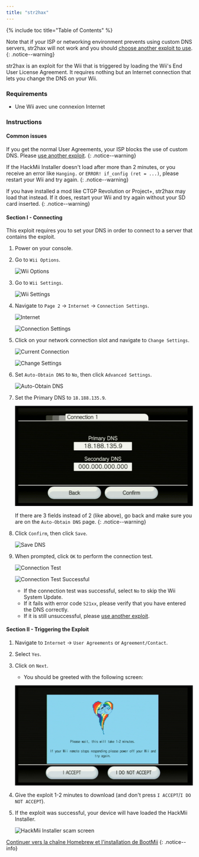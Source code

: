 ```yaml
---
title: "str2hax"
---
```


{% include toc title="Table of Contents" %}

Note that if your ISP or networking environment prevents using custom DNS servers, str2hax will not work and you should [choose another exploit to use](get-started).
{: .notice--warning}

str2hax is an exploit for the Wii that is triggered by loading the Wii's End User License Agreement. It requires nothing but an Internet connection that lets you change the DNS on your Wii.

### Requirements

* Une Wii avec une connexion Internet

### Instructions

#### Common issues

If you get the normal User Agreements, your ISP blocks the use of custom DNS. Please [use another exploit](get-started).
{: .notice--warning}

If the HackMii Installer doesn't load after more than 2 minutes, or you receive an error like `Hanging.` or `ERROR! if_config (ret = ...)`, please restart your Wii and try again.
{: .notice--warning}

If you have installed a mod like CTGP Revolution or Project+, str2hax may load that instead. If it does, restart your Wii and try again without your SD card inserted.
{: .notice--warning}

#### Section I - Connecting

This exploit requires you to set your DNS in order to connect to a server that contains the exploit.

1. Power on your console.
1. Go to `Wii Options`.

    ![Wii Options](/images/riiconnect24/Internet_1.png)

1. Go to `Wii Settings`.

    ![Wii Settings](/images/riiconnect24/Internet_2.png)

1. Navigate to `Page 2` -> `Internet` -> `Connection Settings`.

    ![Internet](/images/riiconnect24/Internet_3.png)

    ![Connection Settings](/images/riiconnect24/Internet_4.png)

1. Click on your network connection slot and navigate to `Change Settings`.

    ![Current Connection](/images/riiconnect24/Internet_5.png)

    ![Change Settings](/images/riiconnect24/Internet_6.png)

1. Set `Auto-Obtain DNS` to `No`, then click `Advanced Settings`.

    ![Auto-Obtain DNS](/images/riiconnect24/Internet_7.png)

1. Set the Primary DNS to `18.188.135.9`.

    ![str2hax DNS](/images/exploits/str2hax/dns.png)

    If there are 3 fields instead of 2 (like above), go back and make sure you are on the `Auto-Obtain DNS` page.
    {: .notice--warning}

1. Click `Confirm`, then click `Save`.

    ![Save DNS](/images/riiconnect24/Internet_10.png)

1. When prompted, click `OK` to perform the connection test.

    ![Connection Test](/images/riiconnect24/Internet_11.png)

    ![Connection Test Successful](/images/riiconnect24/Internet_12.png)

    + If the connection test was successful, select `No` to skip the Wii System Update.
    + If it fails with error code `521xx`, please verify that you have entered the DNS correctly.
    + If it is still unsuccessful, please [use another exploit](get-started).

#### Section II - Triggering the Exploit

1. Navigate to `Internet` -> `User Agreements` or `Agreement/Contact`.
1. Select `Yes`.
1. Click on `Next`.
    + You should be greeted with the following screen:

    ![str2hax EULA page](/images/exploits/str2hax/EULA.png)

1. Give the exploit 1-2 minutes to download (and don't press `I ACCEPT`/`I DO NOT ACCEPT`).
1. If the exploit was successful, your device will have loaded the HackMii Installer.

    ![HackMii Installer scam screen](/images/hackmii/scam.png)

[Continuer vers la chaîne Homebrew et l'installation de BootMii](hbc)
{: .notice--info}
